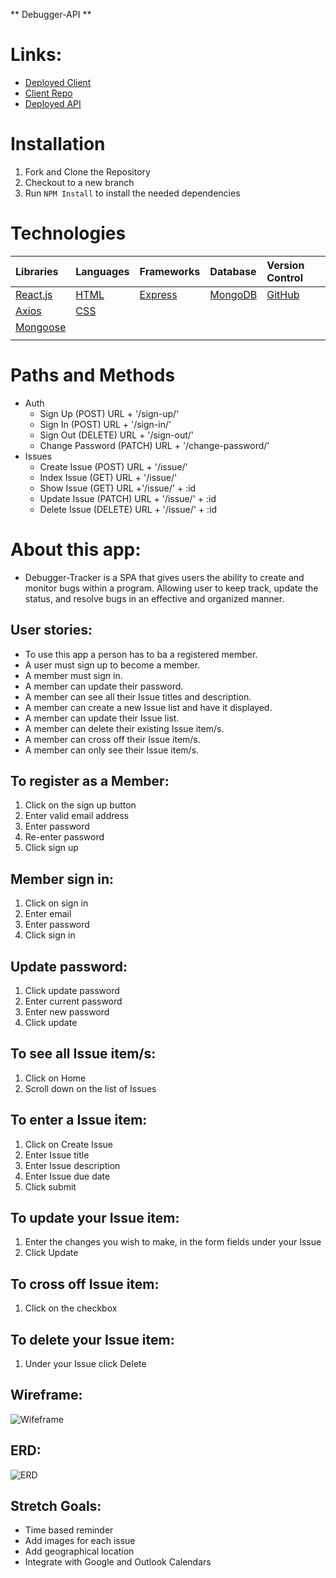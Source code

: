 ** Debugger-API **

# Links:

- [Deployed Client]()
- [Client Repo](https://github.com/bilaltahiraziz/Debugger-Client)
- [Deployed API]()

# Installation
1. Fork and Clone the Repository
2. Checkout to a  new branch
3. Run ```NPM Install``` to install the needed dependencies

# Technologies

|    Libraries      | Languages        | Frameworks              | Database          | Version Control
|:-----------------------------------------|:----------------|:---------------------|:-----------------|:-----------------|
| [React.js](https://reactjs.org/)       |    [HTML](https://developer.mozilla.org/en-US/docs/Web/HTML)        |  [Express](https://expressjs.com/) | [MongoDB](https://www.mongodb.com/)   | [GitHub](https://github.com/) |        | [Javascript](https://www.javascript.com/)          | [BootStrap](https://getbootstrap.com/)       |           |
|  [Axios](https://www.npmjs.com/package/axios)         | [CSS](https://developer.mozilla.org/en-US/docs/Web/CSS)          |        |          |
|    [Mongoose](https://mongoosejs.com/)        |           |        |         |
|          |          |       |         |

# Paths and Methods

- Auth
  - Sign Up (POST) URL + '/sign-up/'
  - Sign In (POST) URL + '/sign-in/'
  - Sign Out (DELETE) URL + '/sign-out/'
  - Change Password (PATCH) URL + '/change-password/'
- Issues
  - Create Issue (POST) URL + '/issue/'
  - Index Issue (GET) URL + '/issue/'
  - Show Issue (GET) URL +'/issue/' + :id
  - Update Issue (PATCH) URL + '/issue/' + :id
  - Delete Issue (DELETE) URL + '/issue/' + :id

# About this app:

- Debugger-Tracker is a SPA  that gives users the ability to create and monitor bugs within a program. Allowing user to keep track, update the status, and resolve bugs in an effective and organized manner. 

## User stories:

- To use this app a person has to ba a registered member.
- A user must sign up to become a member.
- A member must sign in.
- A member can update their password.
- A member can see all their Issue titles and description.
- A member can create a new Issue list and have it displayed.
- A member can update their Issue list.
- A member can delete their existing Issue item/s. 
- A member can cross off their Issue item/s.
- A member can only see their Issue item/s.


## To register as a Member:
1. Click on the sign up button
2. Enter valid email address
3. Enter password
4. Re-enter password
5. Click sign up

## Member sign in:
1. Click on sign in
2. Enter email
3. Enter password
4. Click sign in

## Update password:
1. Click update password
2. Enter current password
3. Enter new password
4. Click update

## To see all Issue item/s:
1. Click on Home
2. Scroll down on the list of Issues

## To enter a Issue item:
1. Click on Create Issue
2. Enter Issue title
3. Enter Issue description
4. Enter Issue due date
5. Click submit

## To update your Issue item:
1. Enter the changes you wish to make, in the form fields under your Issue
2. Click Update

## To cross off Issue item:
1. Click on the checkbox

## To delete your Issue item:
1. Under your Issue click Delete

## Wireframe:
![Wifeframe](https://imgur.com/a/Tks7ivP)

## ERD:
![ERD](https://imgur.com/a/Usaq4oh)


## Stretch Goals:

- Time based reminder
- Add images for each issue
- Add geographical location
- Integrate with Google and Outlook Calendars
